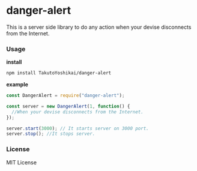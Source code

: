 # danger-alert
This is a server side library to do any action when your devise disconnects from the Internet.

### Usage
**install**
```bash
npm install TakutoYoshikai/danger-alert
```
**example**
```javascript
const DangerAlert = require("danger-alert");

const server = new DangerAlert(1, function() {
  //When your devise disconnects from the Internet.
});

server.start(3000); // It starts server on 3000 port.
server.stop(); //It stops server.

```

### License
MIT License
